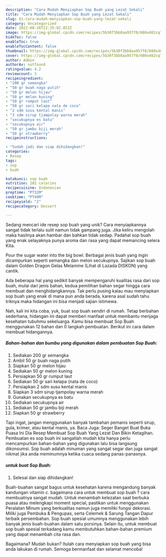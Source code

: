 ```yaml
---
description: "Cara Mudah Menyiapkan Sop Buah yang Lezat Sekali"
title: "Cara Mudah Menyiapkan Sop Buah yang Lezat Sekali"
slug: 61-cara-mudah-menyiapkan-sop-buah-yang-lezat-sekali
category: Uncategorized
date: 2022-08-26T22:35:02.853Z
image: https://img-global.cpcdn.com/recipes/5b30f3bb8aa957f0/680x482cq70/sop-buah-foto-resep-utama.jpg
hideToc: false
enableToc: true
enableTocContent: false
thumbnail: https://img-global.cpcdn.com/recipes/5b30f3bb8aa957f0/680x482cq70/sop-buah-foto-resep-utama.jpg
cover: https://img-global.cpcdn.com/recipes/5b30f3bb8aa957f0/680x482cq70/sop-buah-foto-resep-utama.jpg
author: Admin
authorAv: notfound
ratingvalue: 4.2
reviewcount: 3
recipeingredient:
- "200 gr semangka"
- "50 gr buah naga putih"
- "50 gr melon hijau"
- "50 gr melon kuning"
- "50 gr rumput laut"
- "50 gr sari kelapa nata de coco"
- "2 sdm susu kental manis"
- "3 sdm sirup tjampolay warna merah"
- "secukupnya es batu"
- "secukupnya air"
- "50 gr jambu biji merah"
- "50 gr strawberry"
recipeinstructions:

- "Sudah jadi dan siap dihidangkan!"
categories:
- Resep
tags:
- sop
- buah

katakunci: sop buah 
nutrition: 282 calories
recipecuisine: Indonesian
preptime: "PT32M"
cooktime: "PT49M"
recipeyield: "2"
recipecategory: Dessert

---
```





Sedang mencari ide resep sop buah yang unik? Cara menyiapkannya sangat tidak terlalu sulit namun tidak gampang juga. Jika keliru mengolah maka hasilnya akan hambar dan bahkan tidak sedap. Padahal sop buah yang enak selayaknya punya aroma dan rasa yang dapat memancing selera Kita.





Pour the sugar water into the big bowl. Berbagai jenis buah yang ingin dicampurkan seperti semangka dan melon secukupnya. Sajikan sop buah dalam Golden Dragon Gelas Melamine (Lihat di Lazada DISKON) yang cantik.

Ada beberapa hal yang sedikit banyak mempengaruhi kualitas rasa dari sop buah, mulai dari jenis bahan, kedua pemilihan bahan segar hingga cara membuat dan menghidangkannya. Tak perlu pusing kalau mau menyiapkan sop buah yang enak di mana pun anda berada, karena asal sudah tahu triknya maka hidangan ini bisa menjadi sajian istimewa.






Nah, kali ini kita coba, yuk, buat sop buah sendiri di rumah. Tetap berbahan sederhana, hidangan ini dapat memberi manfaat untuk membantu menjaga kesehatan tubuhmu sekeluarga. Kamu bisa membuat Sop Buah menggunakan 12 bahan dan 0 langkah pembuatan. Berikut ini cara dalam membuat hidangannya.

<!--inarticleads1-->

##### Bahan-bahan dan bumbu yang digunakan dalam pembuatan Sop Buah:

1. Sediakan 200 gr semangka
1. Ambil 50 gr buah naga putih
1. Siapkan 50 gr melon hijau
1. Sediakan 50 gr melon kuning
1. Persiapkan 50 gr rumput laut
1. Sediakan 50 gr sari kelapa (nata de coco)
1. Persiapkan 2 sdm susu kental manis
1. Siapkan 3 sdm sirup tjampolay warna merah
1. Gunakan secukupnya es batu
1. Sediakan secukupnya air
1. Sediakan 50 gr jambu biji merah
1. Siapkan 50 gr strawberry


Tapi ingat, jangan menggunakan banyak tambahan pemanis seperti sirup, gula, krimer, atau kental manis, ya. Baca Juga: Seger Banget Buat Buka Puasa Ini Dia Resep Membuat Sop Buah Yang Lezat Dan Bikin Ketagihan. Pembuatan es sop buah ini sangatlah mudah kita hanya perlu mencampurkan bahan-bahan yang digunakan lalu bisa langsung dikonsumsi. Sop buah adalah minuman yang sangat segar dan juga sangat nikmat jika anda meminumnya ketika cuaca sedang panas-panasnya. 

<!--inarticleads2-->

#####  untuk buat Sop Buah:


1. Selesai dan siap dihidangkan!

Buah-buahan sangat bagus untuk kesehatan karena mengandung banyak kandungan vitamin c. bagaimana cara untuk membuat sop buah ? cara membuatnya sangat mudah. Untuk menambah kelezatan saat berbuka puasa atau melengkapi moment special, pastikan untuk menggunakan Peralatan Minum yang berkualitas namun juga memiliki fungsi dekorasi. Miliki juga Pembuka &amp; Pengupas, serta Celemek &amp; Sarung Tangan Dapur terbaik persembahan. Sop buah spesial umumnya menggunakan lebih banyak jenis buah-buahan dalam satu porsinya. Selain itu, untuk membuat sop buah spesial terkadang kamu membutuhkan bahan-bahan premium yang dapat menambah cita rasa dan. 

Bagaimana? Mudah bukan? Itulah cara menyiapkan sop buah yang bisa anda lakukan di rumah. Semoga bermanfaat dan selamat mencoba!
